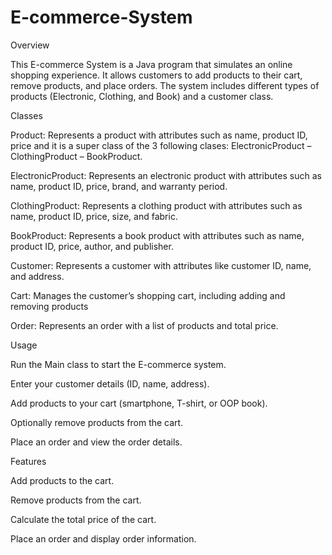 # E-commerce-System
Overview 

This E-commerce System is a Java program that simulates an online shopping experience. It allows customers to add products to their cart, remove products, and place orders. The system includes different types of products (Electronic, Clothing, and Book) and a customer class. 

Classes 

 

Product: Represents a product with attributes such as name, product ID, price and it is a super class of the 3 following clases: ElectronicProduct – ClothingProduct – BookProduct.  

ElectronicProduct: Represents an electronic product with attributes such as name, product ID, price, brand, and warranty period. 

ClothingProduct: Represents a clothing product with attributes such as name, product ID, price, size, and fabric. 

BookProduct: Represents a book product with attributes such as name, product ID, price, author, and publisher. 

Customer: Represents a customer with attributes like customer ID, name, and address. 

Cart: Manages the customer’s shopping cart, including adding and removing products 

Order: Represents an order with a list of products and total price. 

 

Usage 

Run the Main class to start the E-commerce system. 

Enter your customer details (ID, name, address). 

Add products to your cart (smartphone, T-shirt, or OOP book). 

Optionally remove products from the cart. 

Place an order and view the order details. 

Features 

Add products to the cart. 

Remove products from the cart. 

Calculate the total price of the cart. 

Place an order and display order information. 
